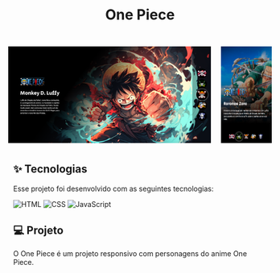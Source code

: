 <h1 align="center">
  One Piece
</h1>

<br>

<div style="display: flex; justify-content: center;">

  <img alt="Projeto Desktop" src=".github/Desk.PNG" style="margin: 10px; max-width: 80%; height: auto;" />
  <img alt="Projeto Mobile" src=".github/Mobile.PNG" style="margin: 10px; max-width: 20%; height: auto;" />

</div>

## ✨ Tecnologias

Esse projeto foi desenvolvido com as seguintes tecnologias:

![HTML](https://img.shields.io/badge/-HTML-333333?style=flat&logo=HTML5)
![CSS](https://img.shields.io/badge/-CSS-333333?style=flat&logo=CSS3&logoColor=1572B6)
![JavaScript](https://img.shields.io/badge/-JavaScript-333333?style=flat&logo=javascript)

## 💻 Projeto

O One Piece é um projeto responsivo com personagens do anime One Piece.
